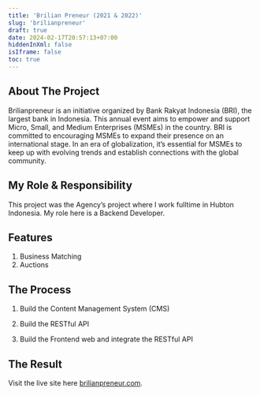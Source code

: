 ```yaml
---
title: 'Brilian Preneur (2021 & 2022)'
slug: 'brilianpreneur'
draft: true
date: 2024-02-17T20:57:13+07:00
hiddenInXml: false
isIframe: false
toc: true
---
```


## About The Project

Brilianpreneur is an initiative organized by Bank Rakyat Indonesia (BRI), the largest bank in Indonesia. This annual event aims to empower and support Micro, Small, and Medium Enterprises (MSMEs) in the country. BRI is committed to encouraging MSMEs to expand their presence on an international stage. In an era of globalization, it’s essential for MSMEs to keep up with evolving trends and establish connections with the global community.

## My Role & Responsibility

This project was the Agency’s project where I work fulltime in Hubton Indonesia. My role here is a Backend Developer.

## Features

1. Business Matching
1. Auctions

## The Process

1. Build the Content Management System (CMS)

1. Build the RESTful API

1. Build the Frontend web and integrate the RESTful API

## The Result

Visit the live site here [brilianpreneur.com](https://brilianpreneur.com/).
